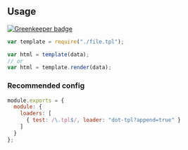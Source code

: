 ## Usage

[![Greenkeeper badge](https://badges.greenkeeper.io/L3au/dot-tpl-loader.svg)](https://greenkeeper.io/)

``` javascript
var template = require("./file.tpl");

var html = template(data);
// or
var html = template.render(data);

```

### Recommended config

``` javascript
module.exports = {
  module: {
    loaders: [
      { test: /\.tpl$/, loader: "dot-tpl?append=true" }
    ]
  }
};
```

